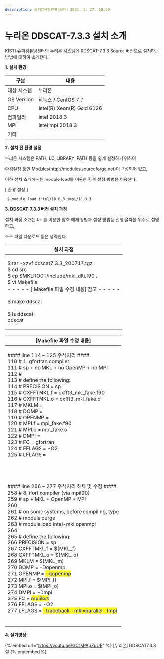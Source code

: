 ```yaml
---
description: 슈퍼컴퓨팅인프라센터 2021. 1. 27. 10:59
---
```


# 누리온 DDSCAT-7.3.3 설치 소개

KISTI 슈퍼컴퓨팅센터의 누리온 시스템에 DDSCAT-7.3.3 Source 버전으로 설치하는 방법에 대하여 소개한다.

&#x20;

**1. 설치 환경**

|  **구분**      | **내용**                      |
| ------------ | --------------------------- |
|  대상 시스템      |  누리온                        |
|  OS Version  |  리눅스 / CentOS 7.7           |
|  CPU         |  Intel(R) Xeon(R) Gold 6126 |
|  컴파일러        |  intel 2018.3               |
|  MPI         |  intel mpi 2018.3           |
|  기타          |                             |

&#x20;

**2. 설치 전 환경 설정**

누리온 시스템은 PATH, LD\_LIBRARY\_PATH 등을 쉽게 설정하기 위하여&#x20;

환경설정 툴인 Modules(http://modules.sourceforge.net)이 구성되어 있고,

&#x20;

이하 설치 소개에서는 module load를 이용한 환경 설정 방법을 이용한다.

&#x20;

\[ 환경 설정 ]

```
 $ module load intel/18.0.3 impi/18.0.3
```



**3. DDSCAT-7.3.3 버전 설치 과정**

&#x20;설치 과정 소개는 tar 를 이용한 압축 해제 방법과 설정 방법등 진행 절차를 위주로 설명하고,

&#x20;소스 파일 다운로드 등은 생략한다.  &#x20;

| 설치 과정                                                                                                                                                                                                                     |
| ------------------------------------------------------------------------------------------------------------------------------------------------------------------------------------------------------------------------- |
| <p> $ tar -xzvf ddscat7.3.3_200717.tgz<br> $ cd src<br> $ cp $MKLROOT/include/mkl_dfti.f90 .<br> $ vi Makefile<br> - - - - - [ Makefile 파일 수정 내용] 참고 - - - - -<br> <br> $ make ddscat<br> <br> $ ls ddscat<br> ddscat</p> |

&#x20;

| \[Makefile 파일 수정 내용]                                                                                                                                                                                                                                                                                                                                                                                                                                                                                                                                                                                                                                                                                                                                                                                                                                                                                                                                                                                                                                                                                                                                                                                                                                                                                       |
| ---------------------------------------------------------------------------------------------------------------------------------------------------------------------------------------------------------------------------------------------------------------------------------------------------------------------------------------------------------------------------------------------------------------------------------------------------------------------------------------------------------------------------------------------------------------------------------------------------------------------------------------------------------------------------------------------------------------------------------------------------------------------------------------------------------------------------------------------------------------------------------------------------------------------------------------------------------------------------------------------------------------------------------------------------------------------------------------------------------------------------------------------------------------------------------------------------------------------------------------------------------------------------------------------------------- |
| <p>#### line 114 ~ 125 주석처리 ####<br>110 # 1.  gfortran compiler<br>111 #     sp + no MKL + no OpenMP + no MPI<br>112 #<br>113 # define the following:<br>114 # PRECISION   = sp<br>115 # CXFFTMKL.f  = cxfft3_mkl_fake.f90<br>116 # CXFFTMKL.o  = cxfft3_mkl_fake.o<br>117 # MKLM        =<br>118 # DOMP        =<br>119 # OPENMP      =<br>120 # MPI.f       = mpi_fake.f90<br>121 # MPI.o       = mpi_fake.o<br>122 # DMPI        =<br>123 # FC      = gfortran<br>124 # FFLAGS      = -O2<br>125 # LFLAGS      =<br><br><br><br><br>#### line 266 ~ 277 주석처리 해제 및 수정 ####<br>258 # 8.  ifort compiler (via mpif90)<br>259 #     sp + MKL + OpenMP + MPI<br>260 <br>261 # on some systems, before compiling, type<br>262 #   module purge<br>263 #   module load intel-mkl openmpi<br>264 <br>265 # define the following:<br>266 PRECISION  = sp<br>267 CXFFTMKL.f = $(MKL_f)<br>268 CXFFTMKL.o = $(MKL_o)<br>269 MKLM       = $(MKL_m)<br>270 DOMP       = -Dopenmp<br>271 OPENMP     = <mark style="color:blue;">-qopenmp</mark><br>272 MPI.f      = $(MPI_f)<br>273 MPI.o      = $(MPI_o)<br>274 DMPI       = -Dmpi<br>275 FC     = <mark style="color:blue;">mpiifort</mark><br>276 FFLAGS     = -O2<br>277 LFLAGS     = <mark style="color:blue;">-traceback -mkl=parallel -lmpi</mark><br><br></p> |

**4. 실기영상**

{% embed url="https://youtu.be/GC1APApZuUE" %}
\[누리온] DDSCAT7.3.3 설
{% endembed %}

&#x20;
